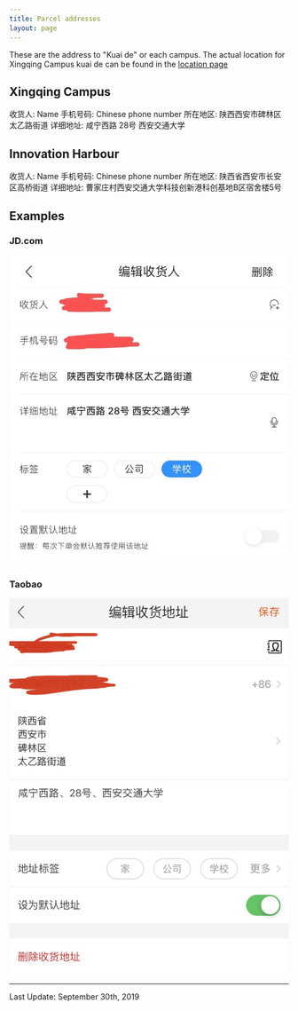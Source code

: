 ```yaml
---
title: Parcel addresses
layout: page
---
```


These are the address to "Kuai de" or each campus. The actual location for Xingqing Campus kuai de can be found in the [location page](/locations/xjtu-xq-kuaide)

## Xingqing Campus
收货人: Name
手机号码: Chinese phone number
所在地区: 陕西西安市碑林区太乙路街道
详细地址: 咸宁西路 28号 西安交通大学

## Innovation Harbour
收货人: Name
手机号码: Chinese phone number
所在地区: 陕西省西安市长安区高桥街道
详细地址: 曹家庄村西安交通大学科技创新港科创基地B区宿舍楼5号

## Examples

### JD.com
![Jingdong Address](/assets/img/references/jingdong-address.jpg)

### Taobao
![Taobao Address](/assets/img/references/taobao-address.jpg)

-----
Last Update: September 30th, 2019